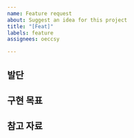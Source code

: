 ```yaml
---
name: Feature request
about: Suggest an idea for this project
title: "[Feat]"
labels: feature
assignees: oeccsy

---
```


## 발단

## 구현 목표

## 참고 자료
